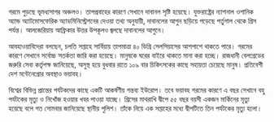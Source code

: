 গরমে পুড়ছে ভূমধ্যসাগর অঞ্চলও। তাপপ্রবাহের কারণে সেখানে দাবানল সৃষ্টি হয়েছে। যুক্তরাষ্ট্রের ন্যাশনাল ওশানিক অ্যান্ড অ্যাটমোসফেরিক অ্যাডমিনিস্ট্রেশনের দেওয়া তথ্য অনুযায়ী, দাবানলের আগুন ছড়িয়ে পড়েছে পর্তুগাল থেকে গ্রিস পর্যন্ত। আলজেরিয়ায় আফ্রিকার উত্তর উপকূলও জ্বলছে দাবানলের আগুনে।

আবহাওয়াবিদেরা বলছেন, চলতি সপ্তাহে সার্বিয়ায় তাপমাত্রা ৪০ ডিগ্রি সেলসিয়াসের আশপাশে থাকতে পারে। গরমের কারণে সেখানে সর্বোচ্চ সতর্কতা জারি করা হয়েছে। মানুষকে ঘরের বাইরে থাকতে মানা করা হচ্ছে। রাজধানী বেলগ্রেডের জরুরি সেবা কর্তৃপক্ষ জানিয়েছে, অসুস্থ হয়ে বুধবার রাতে ১০৯ বার চিকিৎসকের কাছে সহায়তা চেয়েছে মানুষ। প্রতিবেশী দেশ মন্টেনেগ্রোর অবস্থাও ভয়াবহ।

বিশ্বের বিভিন্ন প্রান্তের পর্যটকদের কাছে একটি আকর্ষণীয় গন্তব্য ইউরোপ। তবে ভয়াবহ গরমের কারণে এ বছর সেখানে বহু পর্যটকের মৃত্যু ও নিখোঁজ হওয়ার খবর পাওয়া যাচ্ছে। গ্রিসের মাথরাখি দ্বীপে ৫৫ বছর বয়সী একজন মার্কিনের মৃত্যু হয়েছে বলে গত সোমবার জানিয়েছে স্থানীয় পুলিশ। তাঁকে নিয়ে এক সপ্তাহের মধ্যে দ্বীপটিতে তিন পর্যটকের মৃত্যু হলো।
